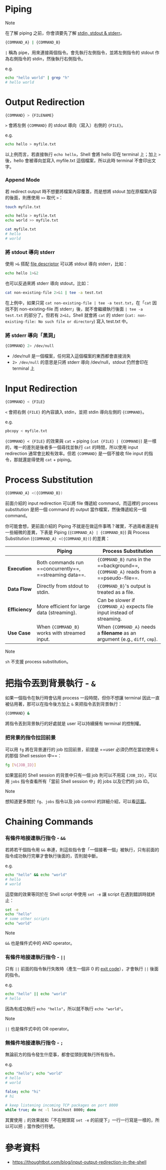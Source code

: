 # Piping

>[!Note]
>在了解 piping 之前，你會須要先了解 [stdin, stdout & stderr](</Operating System/Shell/1 - Introduction.md#STDIN, STDOUT & STDERR>)。

```bash
{COMMAND_A} | {COMMAND_B}
```

`|` 稱為 pipe，用來連接兩個指令。會先執行左側指令，並將左側指令的 stdout 作為右側指令的 stdin，然後執行右側指令。

e.g.

```bash
echo "hello world" | grep "h"
# hello world
```

# Output Redirection

```bash
{COMMAND} > {FILENAME}
```

`>` 會將左側 `{COMMAND}` 的 stdout 導向（寫入）右側的 `{FILE}`。

e.g.

```bash
echo hello > myfile.txt
```

以上例而言，若直接執行 `echo hello`，Shell 會將 hello 印在 terminal 上；加上 `>` 後，hello 會被導向並寫入 myfile.txt 這個檔案，所以此時 terminal 不會印出文字。

### Append Mode

若 redirect output 時不想要將檔案內容覆蓋，而是想將 stdout 加在原檔案內容的後面，則應使用 `>>` 取代 `>`：

```bash
touch myfile.txt

echo hello > myfile.txt
echo world >> myfile.txt

cat myfile.txt
# hello
# world
```

### 將 stdout 導向 stderr

使用 `>&` 搭配 [file descriptor](</Operating System/File System.md#File Descriptors (FD)>) 可以將 stdout 導向 stderr，比如：

```bash
echo hello 1>&2
```

也可以反過來將 stderr 導向 stdout，比如：

```bash
cat non-existing-file 2>&1 | tee -a test.txt
```

在上例中，如果只寫 `cat non-existing-file | tee -a test.txt`，在「`cat` 因找不到 non-existing-file 而 stderr」後，就不會繼續執行後面 `| tee -a test.txt` 的部分了。但若有 `2>&1`，Shell 就會將 `cat` 的 stderr (`cat: non-existing-file: No such file or directory`) 寫入 test.txt 中。

### 將 stderr 導向「黑洞」

```bash
{COMMAND} 2> /dev/null
```

- /dev/null 是一個檔案，任何寫入這個檔案的東西都會直接消失
- `2> /dev/null` 的意思是只將 stderr 導向 /dev/null，stdout 仍然會印在 terminal 上

# Input Redirection

```bash
{COMMAND} < {FILE}
```

`<` 會把右側 `{FILE}` 的內容讀入 stdin，並把 stdin 導向左側的 `{COMMAND}`。

e.g.

```bash
pbcopy < myfile.txt
```

`{COMMAND} < {FILE}` 的效果與 `cat` + piping (`cat {FILE} | {COMMAND}`) 是一樣的，唯一的差別是後者多一個尋找並執行 `cat` 的時間，所以使用 input redirection 通常會比較有效率。但若 `{COMMAND}` 是一個不接收 file input 的指令，那就還是得使用 `cat` + piping。

# Process Substitution

```bash
{COMMAND_A} <({COMMAND_B})
```

前面介紹的 input redirection 可以將 file 傳遞給 command，而這裡的 process substitution 是把一個 command 的 output 當作檔案，然後傳遞給另一個 command。

你可能會想，更前面介紹的 Piping 不就是在做這件事嗎？確實，不過兩者還是有一些細微的差異，下表是 Piping (`{COMMAND_A} | {COMMAND_B}`) 與 Process Substitution (`{COMMAND_A} <({COMMAND_B})`) 的差異：

| | Piping | Process Substitution |
|---|---|---|
|**Execution**|Both commands run ==concurrently==, ==streaming data==.|`{COMMAND_B}` runs in the ==background==, `{COMMAND_A}` reads from a ==pseudo-file==.|
|**Data Flow**|Directly from stdout to stdin.|`{COMMAND_B}`'s output is treated as a file.|
|**Efficiency**|More efficient for large data (streaming).|Can be slower if `{COMMAND_A}` expects file input instead of streaming.|
|**Use Case**|When `{COMMAND_B}` works with streamed input.|When `{COMMAND_A}` needs a **filename** as an argument (e.g., `diff`, `cmp`).|

>[!Note]
>`sh` 不支援 process substitution。

# 把指令丟到背景執行 - `&`

如果一個指令在執行時會佔用 process 一段時間，但你不想讓 terminal 因此一直被佔用著，那可以在指令後方加上 `&` 來把指令丟到背景執行：

```bash
{COMMAND} &
```

將指令丟到背景執行的好處就是 user 可以持續擁有 terminal 的控制權。

### 把背景的指令拉回前景

可以用 `fg` 將在背景運行的 job 拉回前景，前提是 ==user 必須仍然在當初使用 `&` 的那個 Shell session 中==：

```bash
fg [%{JOB_ID}]
```

如果當前的 Shell session 的背景中只有一個 job 則可以不用寫 `{JOB_ID}`，可以用 `jobs` 指令查看所有「當前 Shell session 中」的 jobs 以及它們的 job ID。

>[!Note]
>想知道更多關於 `fg`、`jobs` 指令以及 job control 的詳細介紹，可以看[這篇](</Operating System/Job Control.md>)。

# Chaining Commands

### 有條件地接連執行指令 - `&&`

若將若干個指令用 `&&` 串連，則這些指令會「一個接著一個」被執行，只有前面的指令成功執行完畢才會執行後面的，否則就中斷。

e.g.

```bash
echo "hello" && echo "world"
# hello
# world
```

這麼做的效果等同於在 Shell script 中使用 `set -e` 讓 script 在遇到錯誤時就終止：

```bash
set -e
echo "hello"
# some other scripts
echo "world"
```

>[!Note]
>`&&` 也是條件式中的 AND operator。

### 有條件地接連執行指令 - `||`

只有 `||` 前面的指令執行失敗時（產生一個非 0 的 [exit code](</Operating System/Shell/1 - Introduction.md#Exit Codes>)），才會執行 `||` 後面的指令。

e.g.

```bash
echo "hello" || echo "world"
# hello
```

因為有成功執行 `echo "hello"`，所以就不執行 `echo "world"`。

>[!Note]
>`||` 也是條件式中的 OR operator。

### 無條件地接連執行指令 - `;`

無論前方的指令發生什麼事，都會從頭到尾執行所有指令。

e.g.

```bash
echo "hello"; echo "world"
# hello
# world

false; echo "hi"
# hi

# keep listening incoming TCP packages on port 8000 
while true; do nc -l localhost 8000; done
```

其實使用 `;` 的效果就和「不在開頭寫 `set -e` 的前提下」一行一行寫是一樣的，所以可以把 `;` 當作換行符號。

# 參考資料

- <https://thoughtbot.com/blog/input-output-redirection-in-the-shell>
